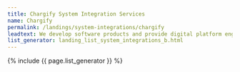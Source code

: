 ```yaml
---
title: Chargify System Integration Services
name: Chargify
permalink: /landings/system-integrations/chargify
leadtext: We develop software products and provide digital platform engineering services in across Australia, New Zeland and Asia
list_generator: landing_list_system_integrations_b.html
---
```

{% include {{ page.list_generator }} %}